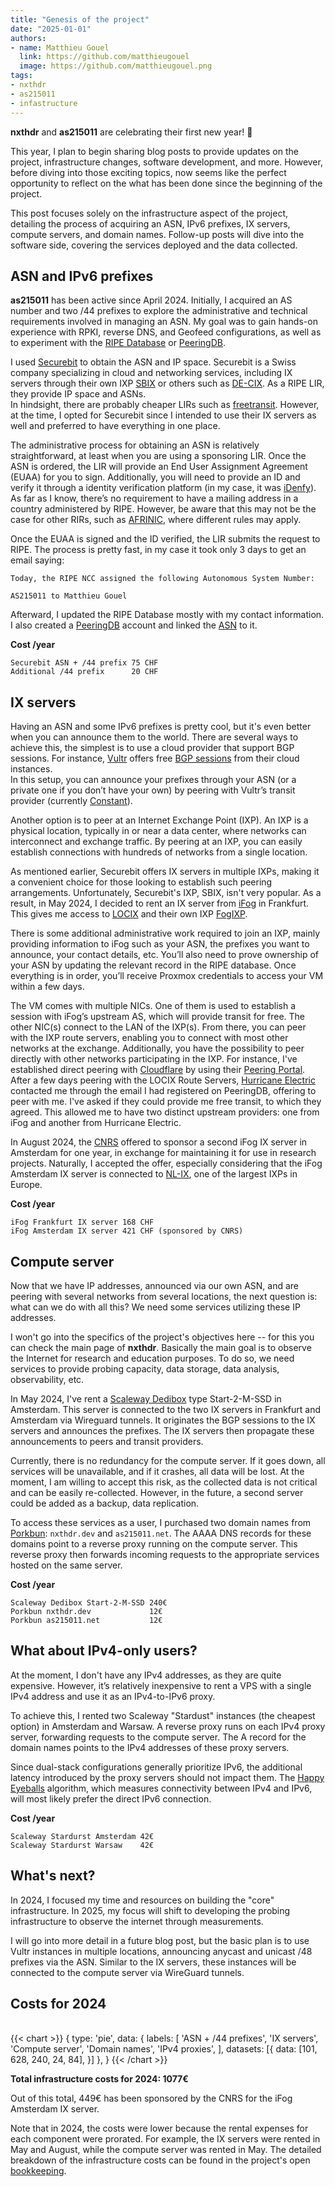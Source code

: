 ```yaml
---
title: "Genesis of the project"
date: "2025-01-01"
authors:
- name: Matthieu Gouel
  link: https://github.com/matthieugouel
  image: https://github.com/matthieugouel.png
tags:
- nxthdr
- as215011
- infastructure
---
```


**nxthdr** and **as215011** are celebrating their first new year! 🎉

This year, I plan to begin sharing blog posts to provide updates on the project, infrastructure changes, software development, and more. However, before diving into those exciting topics, now seems like the perfect opportunity to reflect on the what has been done since the beginning of the project.

<!--more-->

This post focuses solely on the infrastructure aspect of the project, detailing the process of acquiring an ASN, IPv6 prefixes, IX servers, compute servers, and domain names.
Follow-up posts will dive into the software side, covering the services deployed and the data collected.


## ASN and IPv6 prefixes

**as215011** has been active since April 2024. Initially, I acquired an AS number and two /44 prefixes to explore the administrative and technical requirements involved in managing an ASN. My goal was to gain hands-on experience with RPKI, reverse DNS, and Geofeed configurations, as well as to experiment with the [RIPE Database](https://www.ripe.net/manage-ips-and-asns/db/) or [PeeringDB](https://www.peeringdb.com/).

I used [Securebit](https://www.securebit.ch/) to obtain the ASN and IP space. Securebit is a Swiss company specializing in cloud and networking services, including IX servers through their own IXP [SBIX](https://www.peeringdb.com/ix/3118) or others such as [DE-CIX](https://www.peeringdb.com/ix/31). As a RIPE LIR, they provide IP space and ASNs.<br>
In hindsight, there are probably cheaper LIRs such as [freetransit](https://freetransit.ch/). However, at the time, I opted for Securebit since I intended to use their IX servers as well and preferred to have everything in one place.

The administrative process for obtaining an ASN is relatively straightforward, at least when you are using a sponsoring LIR. Once the ASN is ordered, the LIR will provide an End User Assignment Agreement (EUAA) for you to sign. Additionally, you will need to provide an ID and verify it through a identity verification platform (in my case, it was [iDenfy](https://www.idenfy.com/)).<br>
As far as I know, there’s no requirement to have a mailing address in a country administered by RIPE. However, be aware that this may not be the case for other RIRs, such as [AFRINIC](https://www.afrinic.net/become-member?lang=en-GB), where different rules may apply.

Once the EUAA is signed and the ID verified, the LIR submits the request to RIPE. The process is pretty fast, in my case it took only 3 days to get an email saying:

```
Today, the RIPE NCC assigned the following Autonomous System Number:

AS215011 to Matthieu Gouel
```

Afterward, I updated the RIPE Database mostly with my contact information. I also created a [PeeringDB](https://www.peeringdb.com/) account and linked the [ASN](https://www.peeringdb.com/net/36080) to it.


**Cost /year**
```plaintext
Securebit ASN + /44 prefix 75 CHF
Additional /44 prefix      20 CHF
```


## IX servers

Having an ASN and some IPv6 prefixes is pretty cool, but it's even better when you can announce them to the world.
There are several ways to achieve this, the simplest is to use a cloud provider that support BGP sessions. For instance, [Vultr](https://www.vultr.com/) offers free [BGP sessions](https://www.vultr.com/features/bgp/) from their cloud instances.<br>
In this setup, you can announce your prefixes through your ASN (or a private one if you don’t have your own) by peering with Vultr’s transit provider (currently [Constant](https://www.constant.com/)).

Another option is to peer at an Internet Exchange Point (IXP). An IXP is a physical location, typically in or near a data center, where networks can interconnect and exchange traffic. By peering at an IXP, you can easily establish connections with hundreds of networks from a single location.

As mentioned earlier, Securebit offers IX servers in multiple IXPs, making it a convenient choice for those looking to establish such peering arrangements. Unfortunately, Securebit's IXP, SBIX, isn't very popular. As a result, in May 2024, I decided to rent an IX server from [iFog](https://ifog.ch/en/ip/ixp-access) in Frankfurt. This gives me access to [LOCIX](https://www.peeringdb.com/ix/2084) and their own IXP [FogIXP](https://www.peeringdb.com/ix/3756).

There is some additional administrative work required to join an IXP, mainly providing information to iFog such as your ASN, the prefixes you want to announce, your contact details, etc. You’ll also need to prove ownership of your ASN by updating the relevant record in the RIPE database. Once everything is in order, you’ll receive Proxmox credentials to access your VM within a few days.

The VM comes with multiple NICs. One of them is used to establish a session with iFog’s upstream AS, which will provide transit for free. The other NIC(s) connect to the LAN of the IXP(s). From there, you can peer with the IXP route servers, enabling you to connect with most other networks at the exchange. Additionally, you have the possibility to peer directly with other networks participating in the IXP. For instance, I've established direct peering with [Cloudflare](https://www.cloudflare.com/) by using their [Peering Portal](https://peering.cloudflare.com/).<br>
After a few days peering with the LOCIX Route Servers, [Hurricane Electric](https://he.net/) contacted me through the email I had registered on PeeringDB, offering to peer with me. I've asked if they could provide me free transit, to which they agreed. This allowed me to have two distinct upstream providers: one from iFog and another from Hurricane Electric.

In August 2024, the [CNRS](https://www.cnrs.fr/fr) offered to sponsor a second iFog IX server in Amsterdam for one year, in exchange for maintaining it for use in research projects. Naturally, I accepted the offer, especially considering that the iFog Amsterdam IX server is connected to [NL-IX](https://www.peeringdb.com/ix/64), one of the largest IXPs in Europe.

**Cost /year**
```
iFog Frankfurt IX server 168 CHF
iFog Amsterdam IX server 421 CHF (sponsored by CNRS)
```


## Compute server

Now that we have IP addresses, announced via our own ASN, and are peering with several networks from several locations, the next question is: what can we do with all this? We need some services utilizing these IP addresses.

I won't go into the specifics of the project's objectives here -- for this you can check the main page of **nxthdr**. Basically the main goal is to observe the Internet for research and education purposes. To do so, we need services to provide probing capacity, data storage, data analysis, observability, etc.

In May 2024, I've rent a [Scaleway Dedibox](https://www.scaleway.com/fr/dedibox/) type Start-2-M-SSD in Amsterdam. This server is connected to the two IX servers in Frankfurt and Amsterdam via Wireguard tunnels. It originates the BGP sessions to the IX servers and announces the prefixes. The IX servers then propagate these announcements to peers and transit providers.

Currently, there is no redundancy for the compute server. If it goes down, all services will be unavailable, and if it crashes, all data will be lost. At the moment, I am willing to accept this risk, as the collected data is not critical and can be easily re-collected. However, in the future, a second server could be added as a backup, data replication.

To access these services as a user, I purchased two domain names from [Porkbun](https://porkbun.com/): `nxthdr.dev` and `as215011.net`. The AAAA DNS records for these domains point to a reverse proxy running on the compute server. This reverse proxy then forwards incoming requests to the appropriate services hosted on the same server.

**Cost /year**
```plaintext
Scaleway Dedibox Start-2-M-SSD 240€
Porkbun nxthdr.dev             12€
Porkbun as215011.net           12€
```


## What about IPv4-only users?

At the moment, I don't have any IPv4 addresses, as they are quite expensive. However, it’s relatively inexpensive to rent a VPS with a single IPv4 address and use it as an IPv4-to-IPv6 proxy.

To achieve this, I rented two Scaleway "Stardust" instances (the cheapest option) in Amsterdam and Warsaw. A reverse proxy runs on each IPv4 proxy server, forwarding requests to the compute server. The A record for the domain names points to the IPv4 addresses of these proxy servers.

Since dual-stack configurations generally prioritize IPv6, the additional latency introduced by the proxy servers should not impact them. The [Happy Eyeballs](https://datatracker.ietf.org/doc/html/rfc6555) algorithm, which measures connectivity between IPv4 and IPv6, will most likely prefer the direct IPv6 connection.

**Cost /year**
```plaintext
Scaleway Stardurst Amsterdam 42€
Scaleway Stardurst Warsaw    42€
```


## What's next?

In 2024, I focused my time and resources on building the "core" infrastructure. In 2025, my focus will shift to developing the probing infrastructure to observe the internet through measurements.

I will go into more detail in a future blog post, but the basic plan is to use Vultr instances in multiple locations, announcing anycast and unicast /48 prefixes via the ASN. Similar to the IX servers, these instances will be connected to the compute server via WireGuard tunnels.

## Costs for 2024

<br>
{{< chart >}}
{
  type: 'pie',
  data: {
      labels: [
        'ASN + /44 prefixes',
        'IX servers',
        'Compute server',
        'Domain names',
        'IPv4 proxies',
      ],
    datasets: [{
      data: [101, 628, 240, 24, 84],
    }]
  },
}
{{< /chart >}}

**Total infrastructure costs for 2024: 1077€**

Out of this total, 449€ has been sponsored by the CNRS for the iFog Amsterdam IX server.

Note that in 2024, the costs were lower because the rental expenses for each component were prorated. For example, the IX servers were rented in May and August, while the compute server was rented in May.
The detailed breakdown of the infrastructure costs can be found in the project's open [bookkeeping](https://github.com/nxthdr/bookkeeping/tree/main).